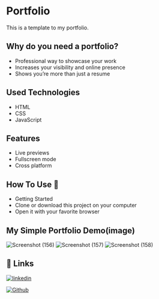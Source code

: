 
# Portfolio

This is a template to my portfolio.

## Why do you need a portfolio?
- Professional way to showcase your work  
- Increases your visibility and online presence  
- Shows you’re more than just a resume 

## Used Technologies

- HTML
- CSS
- JavaScript

## Features


- Live previews
- Fullscreen mode
- Cross platform


## How To Use 🔧
- Getting Started  
- Clone or download this project on your computer  
- Open it with your favorite browser

## My Simple Portfolio Demo(image)
![Screenshot (156)](https://user-images.githubusercontent.com/89963571/151391373-754bfa64-accb-47bb-8a60-ed220d488400.png)
![Screenshot (157)](https://user-images.githubusercontent.com/89963571/151391404-d07010d4-3afe-4064-9157-ae520341333a.png)
![Screenshot (158)](https://user-images.githubusercontent.com/89963571/151391426-13531e4d-4077-45bb-b6ea-6a2e2b9f26df.png)

## 🔗 Links

[![linkedin](https://img.shields.io/badge/linkedin-0A66C2?style=for-the-badge&logo=linkedin&logoColor=white)](https://www.linkedin.com/in/karishma-chavan-bb02b4208/)

[![Github](https://img.shields.io/badge/github-0A66C2?style=for-the-badge&logo=github&color=black)](https://github.com/KarishmaCh)
